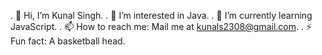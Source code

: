 . 👋 Hi, I’m Kunal Singh.
. 👀 I’m interested in Java.
. 🌱 I’m currently learning JavaScript.
. 📫 How to reach me: Mail me at kunals2308@gmail.com.
. ⚡ Fun fact: A basketball head.

